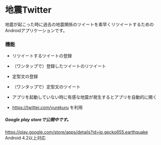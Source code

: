 # 地震Twitter

地震が起こった時に過去の地震関係のツイートを素早くリツイートするためのAndroidアプリケーションです。


### 機能

- リツイートするツイートの登録
- （ワンタップで）登録したツイートのリツイート  


- 定型文の登録
- （ワンタップで）定型文のツイート  


- アプリを起動していない時に有感な地震が発生するとアプリを自動的に開く
 - https://twitter.com/yurekuru を利用  




##### Google play storeで公開中です。
https://play.google.com/store/apps/details?id=jp.gecko655.earthquake  
Android 4.2以上対応
